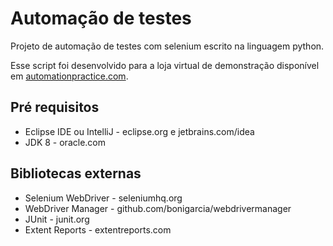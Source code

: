 # Automação de testes
Projeto de automação de testes com selenium escrito na linguagem python.

Esse script foi desenvolvido para a loja virtual de demonstração disponível em [automationpractice.com](automationpractice.com).

## Pré requisitos
* Eclipse IDE ou IntelliJ - eclipse.org e jetbrains.com/idea
* JDK 8 - oracle.com

## Bibliotecas externas
* Selenium WebDriver - seleniumhq.org
* WebDriver Manager - github.com/bonigarcia/webdrivermanager
* JUnit - junit.org
* Extent Reports - extentreports.com
